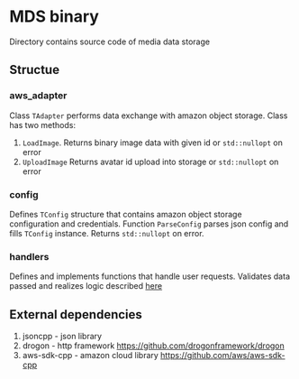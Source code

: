 # MDS binary

Directory contains source code of media data storage

## Structue
### aws_adapter
Class ```TAdapter``` performs data exchange with amazon object storage. Class has two methods:
1. ```LoadImage```. Returns binary image data with given id or ```std::nullopt``` on error
2. ```UploadImage``` Returns avatar id upload into storage or ```std::nullopt``` on error

### config
Defines ```TConfig``` structure that contains amazon object storage configuration and credentials. Function ```ParseConfig``` parses json config and fills ```TConfig``` instance. Returns ```std::nullopt``` on error.

### handlers
Defines and implements functions that handle user requests. Validates data passed and realizes logic described [here](../../doc/mds.md)

## External dependencies
1. jsoncpp - json library
2. drogon - http framework https://github.com/drogonframework/drogon
3. aws-sdk-cpp - amazon cloud library https://github.com/aws/aws-sdk-cpp

